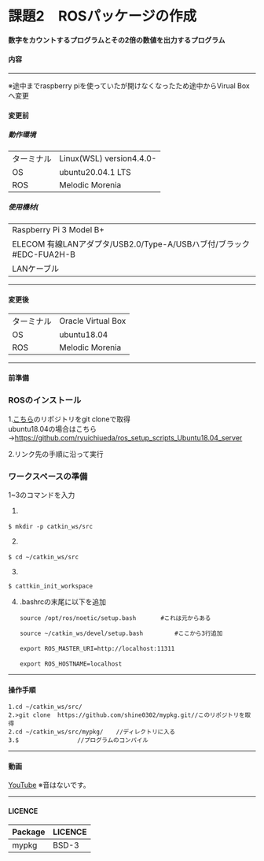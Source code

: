 # 課題2　ROSパッケージの作成

#### 数字をカウントするプログラムとその2倍の数値を出力するプログラム

#### 内容


	
------------------------
※途中までraspberry piを使っていたが開けなくなったため途中からVirual Boxへ変更
#### 変更前
##### 動作環境
|||
|---|---|
|ターミナル|Linux(WSL) version4.4.0-|
|OS |ubuntu20.04.1 LTS|
|ROS|Melodic Morenia|
	
##### 使用機材(
||
|---|
|Raspberry Pi 3 Model B+ |
|ELECOM 有線LANアダプタ/USB2.0/Type-A/USBハブ付/ブラック #EDC-FUA2H-B|
|LANケーブル|

-----------------------------	
#### 変更後
|||
|---|---|
|ターミナル|Oracle Virtual Box|
|OS |ubuntu18.04|
|ROS|Melodic Morenia|


------------------------

#### 前準備
### ROSのインストール

1.[こちら](https://github.com/ryuichiueda/ros_setup_scripts_Ubuntu20.04_server)のリポジトリをgit cloneで取得  
	ubuntu18.04の場合はこちら→https://github.com/ryuichiueda/ros_setup_scripts_Ubuntu18.04_server

2.リンク先の手順に沿って実行

### ワークスペースの準備
1~3のコマンドを入力  

1.  

	$ mkdir -p catkin_ws/src　　

2.

	$ cd ~/catkin_ws/src　　

3.

	$ cattkin_init_workspace


 4. .bashrcの末尾に以下を追加  

	    source /opt/ros/noetic/setup.bash       #これは元からある
	
	    source ~/catkin_ws/devel/setup.bash         #ここから3行追加　　
	
	    export ROS_MASTER_URI=http://localhost:11311　　
	
	    export ROS_HOSTNAME=localhost　　
	
-------------------------------------------------	
	


#### 操作手順
	1.cd ~/catkin_ws/src/
	2.>git clone  https://github.com/shine0302/mypkg.git//このリポジトリを取得
	2.cd ~/catkin_ws/src/mypkg/  　//ディレクトリに入る
	3.$　　　　　　　　　　//プログラムのコンパイル

	
		
------------------------

#### 動画
[YouTube]()
※音はないです。

---------------------------
#### LICENCE
|Package|LICENCE|
|---|---|
|mypkg|BSD-3|
